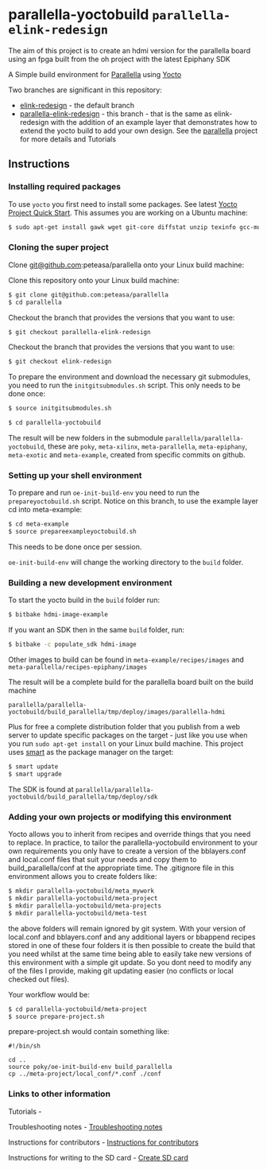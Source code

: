 # parallella-yoctobuild `parallella-elink-redesign`

The aim of this project is to create an hdmi version for the parallella board using an fpga built from the oh project with the latest Epiphany SDK

A Simple build environment for [Parallella](http://www.parallella.org/) using [Yocto](http://www.yoctoproject.org/)

Two branches are significant in this repository:

- [elink-redesign](https://github.com/peteasa/parallella-yoctobuild/tree/elink-redesign) - the default branch
- [parallella-elink-redesign](https://github.com/peteasa/parallella-yoctobuild/tree/parallella-elink-redesign) - this branch - that is the same as elink-redesign with the addition of an example layer that demonstrates how to extend the yocto build to add your own design.  See the [parallella](https://github.com/peteasa/parallella/wiki) project for more details and Tutorials

## Instructions

### Installing required packages

To use `yocto` you first need to install some packages. See latest [Yocto Project Quick Start](http://www.yoctoproject.org/docs/latest/yocto-project-qs/yocto-project-qs.html). This assumes you are working on a Ubuntu machine:

```bash
$ sudo apt-get install gawk wget git-core diffstat unzip texinfo gcc-multilib build-essential chrpath socat libsdl1.2-dev xterm
```

### Cloning the super project

Clone git@github.com:peteasa/parallella onto your Linux build machine:

Clone this repository onto your Linux build machine:

```bash
$ git clone git@github.com:peteasa/parallella
$ cd parallella
```

Checkout the branch that provides the versions that you want to use:

```bash
$ git checkout parallella-elink-redesign
```

Checkout the branch that provides the versions that you want to use:

```bash
$ git checkout elink-redesign
```

To prepare the environment and download the necessary git submodules, you need to run the `initgitsubmodules.sh` script. This only needs to be done once:

```bash
$ source initgitsubmodules.sh
```

```bash
$ cd parallella-yoctobuild
```

The result will be new folders in the submodule `parallella/parallella-yoctobuild`, these are `poky`, `meta-xilinx`, `meta-parallella`, `meta-epiphany`, `meta-exotic` and `meta-example`, created from specific commits on github.

### Setting up your shell environment

To prepare and run `oe-init-build-env` you need to run the `prepareyoctobuild.sh` script.  Notice on this branch, to use the example layer cd into meta-example:

```bash
$ cd meta-example
$ source prepareexampleyoctobuild.sh
```

This needs to be done once per session.

`oe-init-build-env` will change the working directory to the `build` folder.

### Building a new development environment

To start the yocto build in the `build` folder run:

```bash
$ bitbake hdmi-image-example
```

If you want an SDK then in the same `build` folder, run:

```bash
$ bitbake -c populate_sdk hdmi-image
```

Other images to build can be found in `meta-example/recipes/images` and `meta-parallella/recipes-epiphany/images`

The result will be a complete build for the parallella board built on the build machine

`parallella/parallella-yoctobuild/build_parallella/tmp/deploy/images/parallella-hdmi`

Plus for free a complete distribution folder that you publish from a web server to update specific packages on the target - just like you use when you run `sudo apt-get install` on your Linux build machine.  This project uses [smart](https://labix.org/smart) as the package manager on the target:

```bash
$ smart update
$ smart upgrade
```

The SDK is found at `parallella/parallella-yoctobuild/build_parallella/tmp/deploy/sdk`

### Adding your own projects or modifying this environment

Yocto allows you to inherit from recipes and override things that you need to replace.  In practice, to tailor the parallella-yoctobuild environment to your own requirements you only have to create a version of the bblayers.conf and local.conf files that suit your needs and copy them to build_parallella/conf at the appropriate time.  The .gitignore file in this environment allows you to create folders like:

```bash
$ mkdir parallella-yoctobuild/meta_mywork
$ mkdir parallella-yoctobuild/meta-project
$ mkdir parallella-yoctobuild/meta-projects
$ mkdir parallella-yoctobuild/meta-test
```

the above folders will remain ignored by git system.  With your version of local.conf and bblayers.conf and any additional layers or bbappend recipes stored in one of these four folders it is then possible to create the build that you need whilst at the same time being able to easily take new versions of this environment with a simple git update.  So you dont need to modify any of the files I provide, making git updating easier (no conflicts or local checked out files).

Your workflow would be:

```bash
$ cd parallella-yoctobuild/meta-project
$ source prepare-project.sh
```

prepare-project.sh would contain something like:
```
#!/bin/sh

cd ..
source poky/oe-init-build-env build_parallella
cp ../meta-project/local_conf/*.conf ./conf
```

### Links to other information

Tutorials - [](https://github.com/peteasa/parallella/wiki/Tutorial-index)

Troubleshooting notes - [Troubleshooting notes](https://github.com/peteasa/parallella-yoctobuild/wiki/Troubleshooting-notes)

Instructions for contributors - [Instructions for contributors](https://github.com/peteasa/parallella-yoctobuild/wiki/Instructions-for-contributors)

Instructions for  writing to the SD card - [Create SD card](https://github.com/peteasa/parallella/wiki/Create-SD-card)

